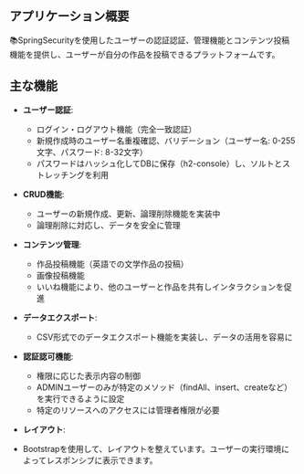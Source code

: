 ## アプリケーション概要
📚SpringSecurityを使用したユーザーの認証認証、管理機能とコンテンツ投稿機能を提供し、ユーザーが自分の作品を投稿できるプラットフォームです。

## 主な機能
- **ユーザー認証**:
  - ログイン・ログアウト機能（完全一致認証）
  - 新規作成時のユーザー名重複確認、バリデーション（ユーザー名: 0-255文字、パスワード: 8-32文字）
  - パスワードはハッシュ化してDBに保存（h2-console）し、ソルトとストレッチングを利用

- **CRUD機能**:
  - ユーザーの新規作成、更新、論理削除機能を実装中
  - 論理削除に対応し、データを安全に管理

- **コンテンツ管理**:
  - 作品投稿機能（英語での文学作品の投稿）
  - 画像投稿機能
  - いいね機能により、他のユーザーと作品を共有しインタラクションを促進

- **データエクスポート**:
  - CSV形式でのデータエクスポート機能を実装し、データの活用を容易に

- **認証認可機能**:
  - 権限に応じた表示内容の制御
  - ADMINユーザーのみが特定のメソッド（findAll、insert、createなど）を実行できるように設定
  - 特定のリソースへのアクセスには管理者権限が必要

- **レイアウト**:
- Bootstrapを使用して、レイアウトを整えています。ユーザーの実行環境によってレスポンシブに表示できます。
